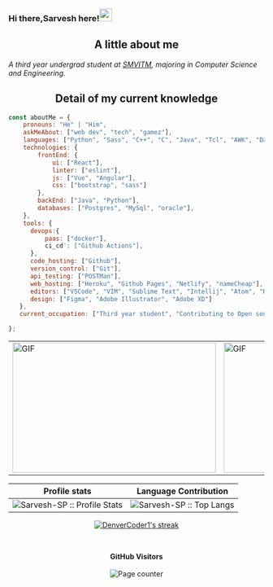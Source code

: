 <meta property="og:description" content="Sarvesh SP is a Front-End Developer from Udupi, India. Sarvesh is currenty pursuing his BE in Computer Science. Feel free to contact Sarvesh" />
<meta name="Keywords" content="sarvesh sp sarveshsp Sarvesh Sarveshsp SARVESHSP SARVESH sarveshsp spsarvesh sarveshsp.com www.sarveshsp.com"/>

### Hi there,Sarvesh here!<img src="https://media.giphy.com/media/hvRJCLFzcasrR4ia7z/giphy.gif" width="25px">


<!--
**Sarvesh-SP/Sarvesh-SP** is a ✨ _special_ ✨ repository because its `README.md` (this file) appears on your GitHub profile.

Here are some ideas to get you started:

- 🔭 I’m currently working on 
- 🌱 I’m currently learning ...
- 👯 I’m looking to collaborate on ...
- 🤔 I’m looking for help with ...
- 💬 Ask me about ...
- 📫 How to reach me: ...
- 😄 Pronouns: ...
- ⚡ Fun fact: ...
-->

<h2 align="center">A little about me</h2>
<p><em>A third year undergrad student at <a href="https://sode-edu.in/">SMVITM</a>, majoring in Computer Science and Engineering.</br>
</em></p>
<h2 align="center">Detail of my current knowledge</h2>

```javascript
const aboutMe = {
    pronouns: "He" | "Him",
    askMeAbout: ["web dev", "tech", "gamez"],
    languages: ["Python", "Sass", "C++", "C", "Java", "Tcl", "AWK", "Dart"],
    technologies: {
        frontEnd: {
            ui: ["React"],
            linter: ["eslint"],
            js: ["Vue", "Angular"],
            css: ["bootstrap", "sass"]
        },
        backEnd: ["Java", "Python"],
        databases: ["Postgres", "MySql", "oracle"],
    },
    tools: {
      devops:{
          paas: ["docker"],
          ci_cd': ["Github Actions"],
      },
      code_hosting: ["Github"],
      version_control: ["Git"],
      api_testing: ["POSTMan"],
      web_hosting: ["Heroku", "Github Pages", "Netlify", "nameCheap"],
      editors: ["VSCode", "VIM", "Sublime Text", "Intellij", "Atom", "RunJS"],
      design: ["Figma", "Adobe Illustrator", "Adobe XD"] 
   },
   current_occupation: ["Third year student", "Contributing to Open source", "Learning new technologies"],

};
```
<table><tr>
<td> <img alt="GIF" src="code.gif?raw=true" width="400" height="256" />  </td>
<td> <img alt="GIF" src="anime.png?raw=true" width="400" height="256" />  </td>
</tr></table>

  Profile stats              |  Language Contribution
:-------------------------:|:-------------------------:
![Sarvesh-SP :: Profile Stats](https://github-readme-stats-ks15temi6.vercel.app/api?username=Sarvesh-SP&count_private=true&show_icons=true&theme=dark) | ![Sarvesh-SP :: Top Langs](https://github-readme-stats-ks15temi6.vercel.app/api/top-langs/?username=Sarvesh-SP&langs_count=8&theme=react&layout=compact&hide=html)

<!-- GitHub Readme Streak Stats - https://github.com/DenverCoder1/github-readme-streak-stats -->
<p align="center">
  <a href="https://github.com/DenverCoder1/github-readme-streak-stats">
    <img title="🔥 Get streak stats for your profile at git.io/streak-stats" alt="DenverCoder1's streak" src="https://github-readme-streak-stats.herokuapp.com/?user=Sarvesh-SP&theme=black-ice&hide_border=true&stroke=0000&background=0D1117&ring=60D9FA&fire=60D9FA&currStreakLabel=60D9FA"/>
  </a>
 </p>


<br>
 <p align="center">
  <b>GitHub Visitors</b>
  <br>
  <br>
  <img alt="Page counter" src="https://profile-counter.glitch.me/Sarvesh-SP/count.svg">
</p>

